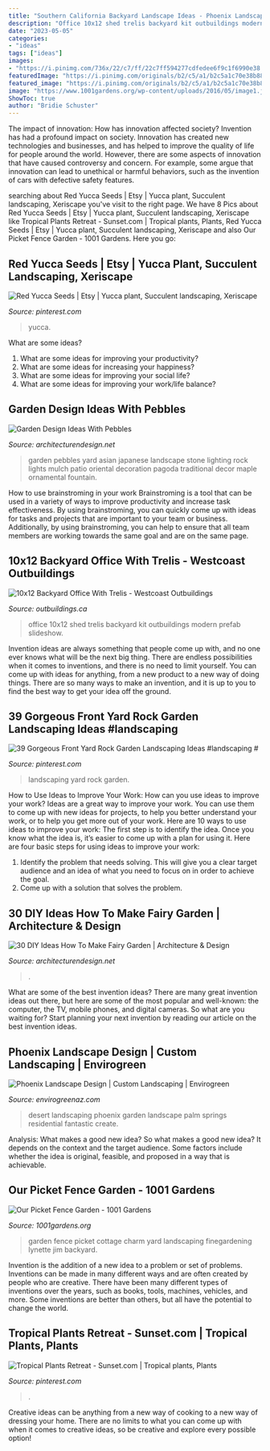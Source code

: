 ```yaml
---
title: "Southern California Backyard Landscape Ideas - Phoenix Landscape Design"
description: "Office 10x12 shed trelis backyard kit outbuildings modern prefab slideshow"
date: "2023-05-05"
categories:
- "ideas"
tags: ["ideas"]
images:
- "https://i.pinimg.com/736x/22/c7/ff/22c7ff594277cdfedee6f9c1f6990e38.jpg"
featuredImage: "https://i.pinimg.com/originals/b2/c5/a1/b2c5a1c70e38b88b7f523a006660054f.jpg"
featured_image: "https://i.pinimg.com/originals/b2/c5/a1/b2c5a1c70e38b88b7f523a006660054f.jpg"
image: "https://www.1001gardens.org/wp-content/uploads/2016/05/image1.jpeg"
ShowToc: true
author: "Bridie Schuster"
---
```



The impact of innovation: How has innovation affected society?
Invention has had a profound impact on society. Innovation has created new technologies and businesses, and has helped to improve the quality of life for people around the world. However, there are some aspects of innovation that have caused controversy and concern. For example, some argue that innovation can lead to unethical or harmful behaviors, such as the invention of cars with defective safety features.

	

		
searching about Red Yucca Seeds | Etsy | Yucca plant, Succulent landscaping, Xeriscape you've visit to the right page. We have 8 Pics about Red Yucca Seeds | Etsy | Yucca plant, Succulent landscaping, Xeriscape like Tropical Plants Retreat - Sunset.com | Tropical plants, Plants, Red Yucca Seeds | Etsy | Yucca plant, Succulent landscaping, Xeriscape and also Our Picket Fence Garden - 1001 Gardens. Here you go:
		
    
## Red Yucca Seeds | Etsy | Yucca Plant, Succulent Landscaping, Xeriscape

<img loading=lazy src="https://i.pinimg.com/736x/c8/9b/11/c89b115b8526017e12d02a7833043b53.jpg" onerror="this.onerror=null;this.src='https://tse3.mm.bing.net/th?id=OIP.xlXVPYxB7a_5MwmAY5AurAHaFj&amp;pid=15.1';" alt="Red Yucca Seeds | Etsy | Yucca plant, Succulent landscaping, Xeriscape">

_Source: pinterest.com_

>yucca. 

	

What are some ideas?
1. What are some ideas for improving your productivity? 
2. What are some ideas for increasing your happiness? 
3. What are some ideas for improving your social life? 
4. What are some ideas for improving your work/life balance?

    
## Garden Design Ideas With Pebbles

<img loading=lazy src="http://cdn.architecturendesign.net/wp-content/uploads/2016/01/AD-Garden-Ideas-With-Pebbles-26.jpg" onerror="this.onerror=null;this.src='https://tse4.mm.bing.net/th?id=OIP.4Zla7erJAXUeOX1wmX7Z_wHaE6&amp;pid=15.1';" alt="Garden Design Ideas With Pebbles">

_Source: architecturendesign.net_

>garden pebbles yard asian japanese landscape stone lighting rock lights mulch patio oriental decoration pagoda traditional decor maple ornamental fountain. 

	

How to use brainstroming in your work
Brainstroming is a tool that can be used in a variety of ways to improve productivity and increase task effectiveness. By using brainstroming, you can quickly come up with ideas for tasks and projects that are important to your team or business. Additionally, by using brainstroming, you can help to ensure that all team members are working towards the same goal and are on the same page.

    
## 10x12 Backyard Office With Trelis - Westcoast Outbuildings

<img loading=lazy src="http://outbuildings.ca/wp-content/gallery/10x12-office-with-trelis/4.jpg" onerror="this.onerror=null;this.src='https://tse3.mm.bing.net/th?id=OIP.FKMaVaIQSLV4gTwkdSLllQHaJ4&amp;pid=15.1';" alt="10x12 Backyard Office With Trelis - Westcoast Outbuildings">

_Source: outbuildings.ca_

>office 10x12 shed trelis backyard kit outbuildings modern prefab slideshow. 

	

Invention ideas are always something that people come up with, and no one ever knows what will be the next big thing. There are endless possibilities when it comes to inventions, and there is no need to limit yourself. You can come up with ideas for anything, from a new product to a new way of doing things. There are so many ways to make an invention, and it is up to you to find the best way to get your idea off the ground.

    
## 39 Gorgeous Front Yard Rock Garden Landscaping Ideas #landscaping #

<img loading=lazy src="https://i.pinimg.com/736x/22/c7/ff/22c7ff594277cdfedee6f9c1f6990e38.jpg" onerror="this.onerror=null;this.src='https://tse1.mm.bing.net/th?id=OIP.tPpYOV6jonQ8ktiTrlrbzQHaJ3&amp;pid=15.1';" alt="39 Gorgeous Front Yard Rock Garden Landscaping Ideas #landscaping #">

_Source: pinterest.com_

>landscaping yard rock garden. 

	

How to Use Ideas to Improve Your Work: How can you use ideas to improve your work?
Ideas are a great way to improve your work. You can use them to come up with new ideas for projects, to help you better understand your work, or to help you get more out of your work. Here are 10 ways to use ideas to improve your work: 
The first step is to identify the idea. Once you know what the idea is, it’s easier to come up with a plan for using it. Here are four basic steps for using ideas to improve your work: 
1) Identify the problem that needs solving. This will give you a clear target audience and an idea of what you need to focus on in order to achieve the goal. 
2) Come up with a solution that solves the problem.

    
## 30 DIY Ideas How To Make Fairy Garden | Architecture &amp; Design

<img loading=lazy src="https://cdn.architecturendesign.net/wp-content/uploads/2015/12/AD-DIY-Ideas-How-To-Make-Fairy-Garden-29.jpg" onerror="this.onerror=null;this.src='https://tse1.mm.bing.net/th?id=OIP._crTb43EepH_SD2xoZc9dQHaFj&amp;pid=15.1';" alt="30 DIY Ideas How To Make Fairy Garden | Architecture &amp; Design">

_Source: architecturendesign.net_

>. 

	

What are some of the best invention ideas?
There are many great invention ideas out there, but here are some of the most popular and well-known: the computer, the TV, mobile phones, and digital cameras. So what are you waiting for? Start planning your next invention by reading our article on the best invention ideas.

    
## Phoenix Landscape Design | Custom Landscaping | Envirogreen

<img loading=lazy src="https://envirogreenaz.com/wp-content/uploads/2015/09/desert-landscaping-design-phoenix.jpg" onerror="this.onerror=null;this.src='https://tse1.mm.bing.net/th?id=OIP.Ryl5tKZ4ixtViIoEOLlEUgHaE8&amp;pid=15.1';" alt="Phoenix Landscape Design | Custom Landscaping | Envirogreen">

_Source: envirogreenaz.com_

>desert landscaping phoenix garden landscape palm springs residential fantastic create. 

	

Analysis: What makes a good new idea?
So what makes a good new idea? It depends on the context and the target audience. Some factors include whether the idea is original, feasible, and proposed in a way that is achievable.

    
## Our Picket Fence Garden - 1001 Gardens

<img loading=lazy src="https://www.1001gardens.org/wp-content/uploads/2016/05/image1.jpeg" onerror="this.onerror=null;this.src='https://tse2.mm.bing.net/th?id=OIP.0q04vaLTyeK48HDniygleQHaJ3&amp;pid=15.1';" alt="Our Picket Fence Garden - 1001 Gardens">

_Source: 1001gardens.org_

>garden fence picket cottage charm yard landscaping finegardening lynette jim backyard. 

	

Invention is the addition of a new idea to a problem or set of problems. Inventions can be made in many different ways and are often created by people who are creative. There have been many different types of inventions over the years, such as books, tools, machines, vehicles, and more. Some inventions are better than others, but all have the potential to change the world.

    
## Tropical Plants Retreat - Sunset.com | Tropical Plants, Plants

<img loading=lazy src="https://i.pinimg.com/originals/b2/c5/a1/b2c5a1c70e38b88b7f523a006660054f.jpg" onerror="this.onerror=null;this.src='https://tse2.mm.bing.net/th?id=OIP.inamL-SOcDSUNg9EZ4hOfgHaLH&amp;pid=15.1';" alt="Tropical Plants Retreat - Sunset.com | Tropical plants, Plants">

_Source: pinterest.com_

>. 

	

Creative ideas can be anything from a new way of cooking to a new way of dressing your home. There are no limits to what you can come up with when it comes to creative ideas, so be creative and explore every possible option!

